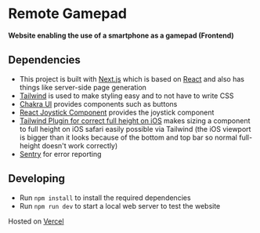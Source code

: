 # Remote Gamepad
**Website enabling the use of a smartphone as a gamepad (Frontend)**

## Dependencies
- This project is built with [Next.js](https://nextjs.org/) which is based on [React](https://reactjs.org) and also has things like server-side page generation
- [Tailwind](https://tailwindcss.com/) is used to make styling easy and to not have to write CSS
- [Chakra UI](https://chakra-ui.com/) provides components such as buttons
- [React Joystick Component](https://github.com/elmarti/react-joystick-component) provides the joystick component
- [Tailwind Plugin for correct full height on iOS](https://github.com/RVxLab/tailwind-plugin-ios-full-height) makes sizing a component to full height on iOS safari easily possible via Tailwind (the iOS viewport is bigger than it looks because of the bottom and top bar so normal full-height doesn't work correctly)
- [Sentry](https://sentry.io) for error reporting

## Developing
- Run `npm install` to install the required dependencies
- Run `npm run dev` to start a local web server to test the website

Hosted on [Vercel](https://vercel.com/)